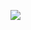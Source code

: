 ![](https://raw.githubusercontent.com/jaredgorski/Styrokai/master/styrokai_vscode/.media/vscode_readme_head.png)
